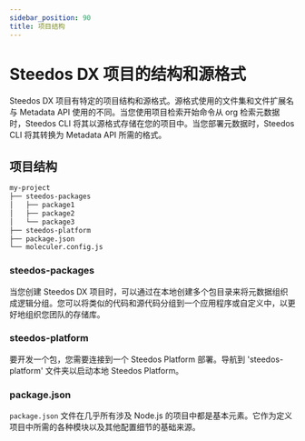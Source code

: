 ```yaml
---
sidebar_position: 90
title: 项目结构
---
```


# Steedos DX 项目的结构和源格式

Steedos DX 项目有特定的项目结构和源格式。源格式使用的文件集和文件扩展名与 Metadata API 使用的不同。当您使用项目检索开始命令从 org 检索元数据时，Steedos CLI 将其以源格式存储在您的项目中。当您部署元数据时，Steedos CLI 将其转换为 Metadata API 所需的格式。

## 项目结构

```bash
my-project
├── steedos-packages
│   ├── package1
│   ├── package2
│   └── package3
├── steedos-platform
├── package.json
└── moleculer.config.js
```

### steedos-packages

当您创建 Steedos DX 项目时，可以通过在本地创建多个包目录来将元数据组织成逻辑分组。您可以将类似的代码和源代码分组到一个应用程序或自定义中，以更好地组织您团队的存储库。

### steedos-platform

要开发一个包，您需要连接到一个 Steedos Platform 部署。导航到 'steedos-platform' 文件夹以启动本地 Steedos Platform。

### package.json

`package.json` 文件在几乎所有涉及 Node.js 的项目中都是基本元素。它作为定义项目中所需的各种模块以及其他配置细节的基础来源。
